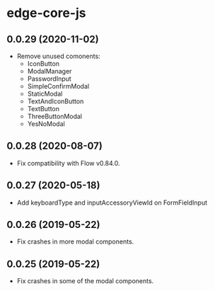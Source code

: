 # edge-core-js

## 0.0.29 (2020-11-02)

- Remove unused comonents:
  - IconButton
  - ModalManager
  - PasswordInput
  - SimpleConfirmModal
  - StaticModal
  - TextAndIconButton
  - TextButton
  - ThreeButtonModal
  - YesNoModal

## 0.0.28 (2020-08-07)

- Fix compatibility with Flow v0.84.0.

## 0.0.27 (2020-05-18)

- Add keyboardType and inputAccessoryViewId on FormFieldInput

## 0.0.26 (2019-05-22)

- Fix crashes in more modal components.

## 0.0.25 (2019-05-22)

- Fix crashes in some of the modal components.
